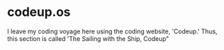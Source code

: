 # codeup.os
I leave my coding voyage here using the coding website, 'Codeup.'
Thus, this section is called 'The Sailing with the Ship, Codeup"
